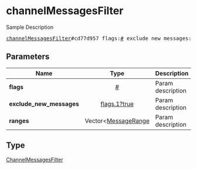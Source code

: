 # channelMessagesFilter

Sample Description

<pre>
<a href="../constructor/channelMessagesFilter.md">channelMessagesFilter</a>#cd77d957 flags:<a href="../type/#.md">#</a> exclude_new_messages:<a href="../type/flags.1?true.md">flags.1?true</a> ranges:Vector&lt;<a href="../type/MessageRange.md">MessageRange</a>&gt; = <a href="../type/ChannelMessagesFilter.md">ChannelMessagesFilter</a>;
</pre>

## Parameters

| Name | Type | Description |
|------|:----:|-------------|
| **flags** | [#](../type/#.md) | Param description |
| **exclude_new_messages** | [flags.1?true](../type/flags.1?true.md) | Param description |
| **ranges** | Vector<[MessageRange](../type/MessageRange.md) | Param description |

## Type

[ChannelMessagesFilter](../type/ChannelMessagesFilter.md)
